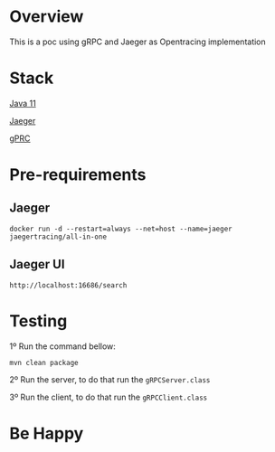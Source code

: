 # Overview

This is a poc using gRPC and Jaeger as Opentracing implementation

# Stack

[Java 11](https://www.oracle.com/java/technologies/javase-jdk11-downloads.html)

[Jaeger](https://www.jaegertracing.io/)

[gPRC](https://grpc.io/)

# Pre-requirements

## Jaeger

`docker run -d --restart=always --net=host --name=jaeger jaegertracing/all-in-one`

## Jaeger UI

`http://localhost:16686/search`

# Testing 

1º Run the command bellow:

`mvn clean package`

2º Run the server, to do that run the `gRPCServer.class`

3º Run the client, to do that run the `gRPCClient.class`

# Be Happy